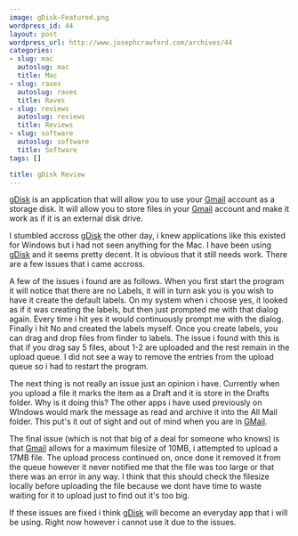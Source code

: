 ```yaml
--- 
image: gDisk-Featured.png
wordpress_id: 44
layout: post
wordpress_url: http://www.josephcrawford.com/archives/44
categories: 
- slug: mac
  autoslug: mac
  title: Mac
- slug: raves
  autoslug: raves
  title: Raves
- slug: reviews
  autoslug: reviews
  title: Reviews
- slug: software
  autoslug: software
  title: Software
tags: []

title: gDisk Review
---
```


[gDisk](http://gdisk.sourceforge.net/ "gDisk") is an application that will allow you to use your [Gmail](http://www.gmail.com/ "GMail") account as a storage disk.  It will allow you to store files in your [Gmail](http://www.gmail.com/ "GMail") account and make it work as if it is an external disk drive.

I stumbled accross [gDisk](http://gdisk.sourceforge.net/ "gDisk") the other day, i knew applications like this existed for Windows but i had not seen anything for the Mac.  I have been using [gDisk](http://gdisk.sourceforge.net/ "gDisk") and it seems pretty decent.  It is obvious that it still needs work.  There are a few issues that i came accross.
<!--more-->
A few of the issues i found are as follows.  When you first start the program it will notice that there are no Labels, it will in turn ask you is you wish to have it create the default labels.  On my system when i choose yes, it looked as if it was creating the labels, but then just prompted me with that dialog again.  Every time i hit yes it would continuously prompt me with the dialog.  Finally i hit No and created the labels myself.  Once you create labels, you can drag and drop files from finder to labels.  The issue i found with this is that if you drag say 5 files, about 1-2 are uploaded and the rest remain in the upload queue.  I did not see a way to remove the entries from the upload queue so i had to restart the program.

The next thing is not really an issue just an opinion i have.  Currently when you upload a file it marks the item as a Draft and it is store in the Drafts folder.  Why is it doing this?  The other apps i have used previously on WIndows would mark the message as read and archive it into the All Mail folder.  This put's it out of sight and out of mind when you are in [GMail](http://www.gmail.com/ "GMail").

The final issue (which is not that big of a deal for someone who knows) is that [Gmail](http://www.gmail.com/ "GMail") allows for a maximum filesize of 10MB, i attempted to upload a 17MB file.  The upload process continued on, once done it removed it from the queue however it never notified me that the file was too large or that there was an error in any way.  I think that this should check the filesize locally before uploading the file because we dont have time to waste waiting for it to upload just to find out it's too big.

If these issues are fixed i think [gDisk](http://gdisk.sourceforge.net/ "gDisk") will become an everyday app that i will be using.  Right now however i cannot use it due to the issues.
